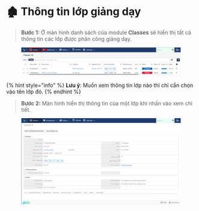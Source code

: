 # 🏚 Thông tin lớp giảng dạy

> **Bước 1:** Ở màn hình danh sách của module **Classes** sẽ hiển thị tất cả thông tin các lớp được phân công giảng dạy.

<figure><img src="../.gitbook/assets/image (5) (3).png" alt=""><figcaption></figcaption></figure>

{% hint style="info" %}
**Lưu ý**: Muốn xem thông tin lớp nào thì chỉ cần chọn vào tên lớp đó.
{% endhint %}

> **Bước 2:** Màn hình hiển thị thông tin của một lớp khi nhấn vào xem chi tiết.

<figure><img src="../.gitbook/assets/image (2) (1).png" alt=""><figcaption></figcaption></figure>
